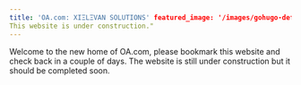 ```yaml
---
title: 'OA.com: XIΞLΞVAN SOLUTIONS' featured_image: '/images/gohugo-default-sample-hero-image.jpg' description: "
This website is under construction."
---
```


Welcome to the new home of OA.com, please bookmark this website and check back in a couple of days. The website is still
under construction but it should be completed soon.
